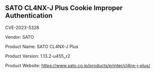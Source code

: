 ## SATO CL4NX-J Plus Cookie Improper Authentication

CVE-2023-5328

Vendor: SATO

Product Name: SATO CL4NX-J Plus

Product Version: 1.13.2-u455_r2

Product Website: https://www.sato.co.jp/products/printer/cl4nx-j-plus/